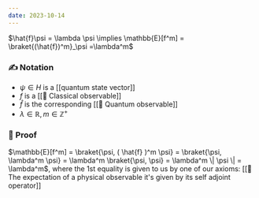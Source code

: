 ```yaml
---
date: 2023-10-14
---
```

$\hat{f}\psi = \lambda \psi \implies \mathbb{E}[f^m] = \braket{(\hat{f})^m}_\psi =\lambda^m$
### ✍️  Notation
- $\psi \in H$ is a [[quantum state vector]]
- $f$ is a [[📘 Classical observable]]
- $\hat{f}$ is the corresponding [[📘 Quantum observable]]
- $\lambda \in \mathbb{R}, m \in \mathbb{Z}^+$ 
### 🧠 Proof
$\mathbb{E}[f^m] = \braket{\psi, ( \hat{f} )^m \psi} = \braket{\psi, \lambda^m \psi} = \lambda^m \braket{\psi, \psi} = \lambda^m \| \psi \| = \lambda^m$, where the 1st equality is given to us by one of our axioms: [[📕 The expectation of a physical observable it's given by its self adjoint operator]] 